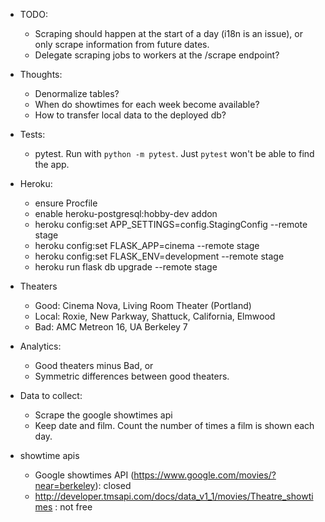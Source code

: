 - TODO:
    + Scraping should happen at the start of a day (i18n is an issue), or only scrape information from future dates.
    + Delegate scraping jobs to workers at the /scrape endpoint?

- Thoughts:
    + Denormalize tables?
    + When do showtimes for each week become available?
    + How to transfer local data to the deployed db?

- Tests:
    + pytest. Run with `python -m pytest`.
        Just `pytest` won't be able to find the app.

- Heroku:
    + ensure Procfile
    + enable heroku-postgresql:hobby-dev addon
    + heroku config:set APP_SETTINGS=config.StagingConfig --remote stage
    + heroku config:set FLASK_APP=cinema --remote stage
    + heroku config:set FLASK_ENV=development --remote stage
    + heroku run flask db upgrade --remote stage

- Theaters
    + Good: Cinema Nova, Living Room Theater (Portland)
    + Local: Roxie, New Parkway, Shattuck, California, Elmwood
    + Bad: AMC Metreon 16, UA Berkeley 7

- Analytics:
    + Good theaters minus Bad, or 
    + Symmetric differences between good theaters.

- Data to collect:
    + Scrape the google showtimes api 
    + Keep date and film. Count the number of times a film is shown each day.

- showtime apis
    + Google showtimes API (https://www.google.com/movies/?near=berkeley): closed
    + http://developer.tmsapi.com/docs/data_v1_1/movies/Theatre_showtimes : not free
